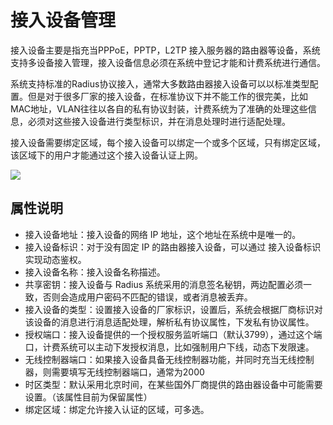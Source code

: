 # 接入设备管理

接入设备主要是指充当PPPoE，PPTP，L2TP 接入服务器的路由器等设备，系统支持多设备接入管理，接入设备信息必须在系统中登记才能和计费系统进行通信。

系统支持标准的Radius协议接入，通常大多数路由器接入设备可以以标准类型配置。但是对于很多厂家的接入设备，在标准协议下并不能工作的很完美，比如MAC地址，VLAN往往以各自的私有协议封装，计费系统为了准确的处理这些信息，必须对这些接入设备进行类型标识，并在消息处理时进行适配处理。

接入设备需要绑定区域，每个接入设备可以绑定一个或多个区域，只有绑定区域，该区域下的用户才能通过这个接入设备认证上网。

![](http://qnstatic.toughcloud.net/toughee-nas.png)

## 属性说明

- 接入设备地址：接入设备的网络 IP 地址，这个地址在系统中是唯一的。
- 接入设备标识：对于没有固定 IP 的路由器接入设备，可以通过 接入设备标识 实现动态鉴权。
- 接入设备名称：接入设备名称描述。
- 共享密钥：接入设备与 Radius 系统采用的消息签名秘钥，两边配置必须一致，否则会造成用户密码不匹配的错误，或者消息被丢弃。
- 接入设备的类型：设置接入设备的厂家标识，设置后，系统会根据厂商标识对该设备的消息进行消息适配处理，解析私有协议属性，下发私有协议属性。
- 授权端口：接入设备提供的一个授权服务监听端口（默认3799），通过这个端口，计费系统可以主动下发授权消息，比如强制用户下线，动态下发限速。
- 无线控制器端口：如果接入设备具备无线控制器功能，并同时充当无线控制器，则需要填写无线控制器端口，通常为2000
- 时区类型：默认采用北京时间，在某些国外厂商提供的路由器设备中可能需要设置。（该属性目前为保留属性）
- 绑定区域：绑定允许接入认证的区域，可多选。